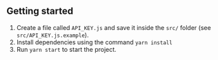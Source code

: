 ## Getting started

1. Create a file called `API_KEY.js` and save it inside the `src/` folder (see `src/API_KEY.js.example`).
2. Install dependencies using the command `yarn install`
3. Run `yarn start` to start the project.

